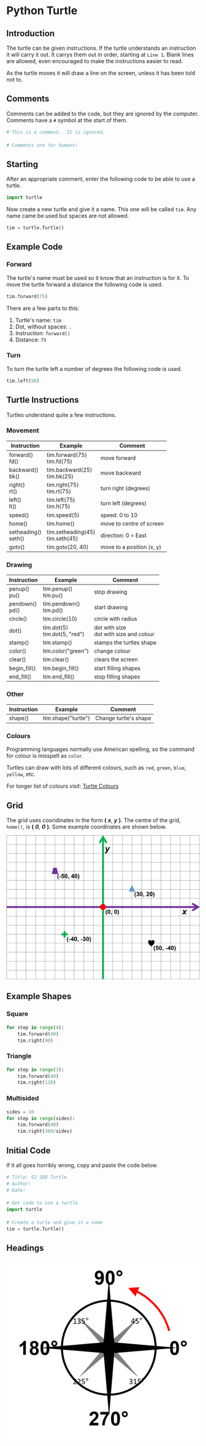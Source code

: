 # Python Turtle

## Introduction

The turtle can be given instructions.  If the turtle understands an instruction it will carry it out.  It carrys them out in order, starting at `Line 1`.  Blank lines are allowed, even encouraged to make the instructions easier to read.

As the turtle moves it will draw a line on the screen, unless it has been told not to.

## Comments

Comments can be added to the code, but they are ignored by the computer. 
 Comments have a `#` symbol at the start of them.

``` python
# This is a comment.  It is ignored.

# Comments are for humans!
```

## Starting

After an appropriate comment, enter the following code to be able to use a turtle.

``` python
import turtle
```

Now create a new turtle and give it a name.  This one will be called `tim`.  Any name came be used but spaces are not allowed.

``` python
tim = turtle.Turtle()
```

## Example Code

### Forward

The turtle's name must be used so it know that an instruction is for it.  To move the turtle forward a distance the following code is used.

``` python
tim.forward(75)
```

There are a few parts to this:

1. Turtle's name: `tim`
2. Dot, without spaces: `.` 
3. Instruction: `forward()`
4. Distance: `75`

### Turn

To turn the turtle left a number of degrees the following code is used.

``` python
tim.left(90)
```

## Turtle Instructions

Turtles understand quite a few instructions.

### Movement

| Instruction            | Example                            | Comment |
| -----------            | -------                            | ------- |
| forward()<br>fd()      | tim.forward(75)<br>tim.fd(75)      | move forward |
| backward()<br>bk()     | tim.backward(25)<br>tim.bk(25)     | move backward |
| right()<br>rt()        | tim.right(75)<br>tim.rt(75)        | turn right (degrees) |
| left()<br>lt()         | tim.left(75)<br>tim.lt(75)         | turn left (degrees) |
| speed()                | tim.speed(5)                       | speed: 0 to 10 |
| home()                 | tim.home()                         | move to centre of screen |
| setheading()<br>seth() | tim.setheading(45)<br>tim.seth(45) | direction: 0 = East |
| goto()                 | tim.goto(20, 40)                   | move to a position (x, y) |

### Drawing

| Instruction       | Example                         | Comment |
| -----------       | -------                         | ------- |
| penup()<br>pu()   | tim.penup()<br>tim.pu()         | stop drawing |
| pendown()<br>pd() | tim.pendown()<br>tim.pd()       | start drawing |
| circle()          | tim.circle(10)                  | circle with radius |
| dot()             | tim.dot(5)<br>tim.dot(5, "red") | dot with size<br>dot with size and colour |
| stamp()           | tim.stamp()                     | stamps the turtles shape |
| color()           | tim.color("green")              | change colour |
| clear()           | tim.clear()                     | clears the screen |
| begin_fill()      | tim.begin_fill()                | start filling shapes |
| end_fill()        | tim.end_fill()                  | stop filling shapes |

### Other

| Instruction | Example             | Comment |
| ----------- | -------             | ------- |
| shape()     | tim.shape("turtle") | Change turtle's shape |

### Colours

Programming languages normally use American spelling, so the command for colour is misspelt as `color`.

Turtles can draw with lots of different colours, such as `red`, `green`, `blue`, `yellow`, etc.

For longer list of colours visit: [Turtle Colours](https://cs111.wellesley.edu/reference/colors "Turtle colors")

## Grid

The grid uses cooridinates in the form __(__ ___x___, ___y___ __)__.
The centre of the grid, `home()`, is __(__ ___0___, ___0___ __)__.
Some example coordinates are shown below.

![Python Turtle Grid](assets/Grid.png "Python Turtle Grid")

## Example Shapes

### Square

``` python
for step in range(4):
    tim.forward(40)
    tim.right(90)
```

### Triangle

``` python
for step in range(3):
    tim.forward(40)
    tim.right(120)
```

### Multisided
``` python
sides = 10
for step in range(sides):
    tim.forward(40)
    tim.right(360/sides)
```

## Initial Code

If it all goes horribly wrong, copy and paste the code below.

``` python
# Title: S2 SDD Turtle
# Author: 
# Date: 

# Get code to use a turtle
import turtle

# Create a turle and give it a name
tim = turtle.Turtle()
```


## Headings

![Turtle Headings](assets/Bearings.png "Headings")
